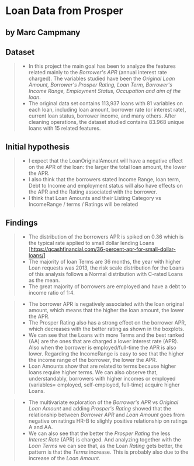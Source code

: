 # Loan Data from Prosper
## by Marc Campmany


## Dataset

> - In this project the main goal has been to analyze the features related mainly to the _Borrower's APR_ (annual interest rate charged). The variables studied have been the _Original Loan Amount, Borrower's Prosper Rating, Loan Term, Borrower's Income Range, Employment Status, Occupation and aim of the loan_.
> - The original data set contains 113,937 loans with 81 variables on each loan, including loan amount, borrower rate (or interest rate), current loan status, borrower income, and many others. After cleaning operations, the dataset studied contains 83.968 unique loans with 15 related features.


## Initial hypothesis
> - I expect that the LoanOriginalAmount will have a negative effect on the APR of the loan: the larger the total loan amount, the lower the APR.
> - I also think that the borrowers stated Income Range, loan term, Debt to Income and employment status will also have effects on the APR and the Rating associated with the borrower.
> - I think that Loan Amounts and their Listing Category vs IncomeRange / terms / Ratings will be related

## Findings
> - The distribution of the borrowers APR is spiked on 0.36 which is the typical rate applied to small dollar lending Loans [https://qcashfinancial.com/36-percent-apr-for-small-dollar-loans/]
> - The majority of loan Terms are 36 months, the year with higher Loan requests was 2013, the risk scale distribution for the Loans of this analysis follows a Normal distribution with C-rated Loans as the mean.
> - The great majority of borrowers are employed and have a debt to income ratio of 1:4.

> - The borrower APR is negatively associated with the loan original amount, which means that the higher the loan amount, the lower the APR.
> - The Prosper Rating also has a strong effect on the borrower APR, which decreases with the better rating as shown in the boxplots.
> - We can see that the Loans with more Terms and the best ranked (AA) are the ones that are charged a lower interest rate (APR). Also when the borrower is employed/full-time the APR is also lower. Regarding the IncomeRange is easy to see that the higher the income range of the borrower, the lower the APR.
> - Loan Amounts show that are related to terms because higher loans require higher terms. We can also observe that, understandably, borrowers with higher incomes or employed (variables= employed, self-employed, full-time) acquire higher Loans.

> - The multivariate exploration of the _Borrower's APR_ vs _Original Loan Amount_ and adding _Prosper's Rating_ showed that the relationship between _Borrower APR_ and _Loan Amount_ goes from negative on ratings HR-B to slighly positive relationship on ratings A and AA.
> - We can also see that the better the _Prosper Rating_ the less _Interest Rate_ (APR) is charged. And analyzing together with the _Loan Terms_ we can see that, as the Loan _Rating_ gets better, the pattern is that the _Terms_ increase. This is probably also due to the increase of the _Loan Amount_.
